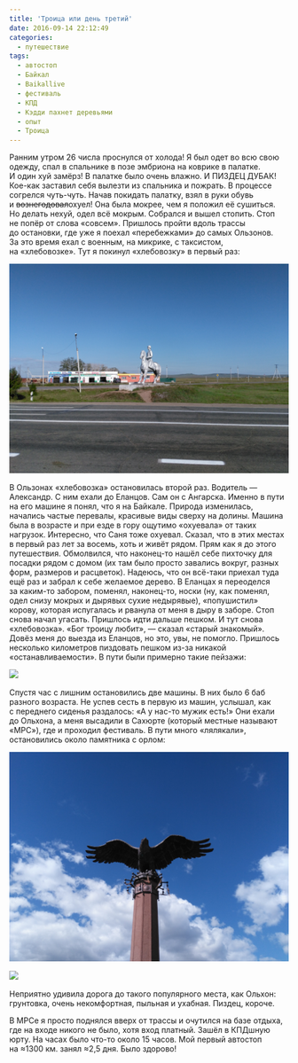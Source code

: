 ```yaml
---
title: 'Троица или день третий'
date: 2016-09-14 22:12:49
categories:
  - путешествие
tags:
  - автостоп
  - Байкал
  - Baikallive
  - фестиваль
  - КПД
  - Кэдди пахнет деревьями
  - опыт
  - Троица
---
```


Ранним утром 26 числа проснулся от&nbsp;холода! Я&nbsp;был одет во&nbsp;всю свою одежду, спал
в&nbsp;спальнике в&nbsp;позе эмбриона на&nbsp;коврике в&nbsp;палатке. И&nbsp;один хуй замёрз!
В&nbsp;палатке было очень влажно. И&nbsp;ПИЗДЕЦ ДУБАК! <nobr>Кое-как</nobr> заставил себя вылезти
из&nbsp;спальника и&nbsp;пожрать. В&nbsp;процессе согрелся <nobr>чуть-чуть</nobr>. Начав покидать
палатку, взял в&nbsp;руки обувь и&nbsp;<del>вознегодовал</del>охуел! Она была мокрее, чем
я&nbsp;положил её сушиться. Но&nbsp;делать нехуй, одел всё мокрым. Собрался и&nbsp;вышел стопить.
Стоп не&nbsp;попёр от&nbsp;слова &laquo;совсем&raquo;. Пришлось пройти вдоль трассы
до&nbsp;остановки, где уже я&nbsp;поехал &laquo;перебежками&raquo; до&nbsp;самых Ользонов.
За&nbsp;это время ехал с&nbsp;военным, на&nbsp;микрике, с&nbsp;таксистом,
на&nbsp;&laquo;хлебовозке&raquo;. Тут я&nbsp;покинул &laquo;хлебовозку&raquo; в&nbsp;первый раз:

![](IMG_20160826_084320.jpg)

В&nbsp;Ользонах &laquo;хлебовозка&raquo; остановилась второй раз. Водитель&nbsp;&mdash; Александр.
С&nbsp;ним ехали до&nbsp;Еланцов. Сам он&nbsp;с&nbsp;Ангарска. Именно в&nbsp;пути на&nbsp;его машине
я&nbsp;понял, что я&nbsp;на&nbsp;Байкале. Природа изменилась, начались частые перевалы, красивые
виды сверху на&nbsp;долины. Машина была в&nbsp;возрасте и&nbsp;при езде в&nbsp;гору ощутимо
&laquo;охуевала&raquo; от&nbsp;таких нагрузок. Интересно, что Саня тоже охуевал. Сказал, что в этих
местах в первый раз лет за&nbsp;восемь, хоть и&nbsp;живёт рядом. Прям как я&nbsp;до&nbsp;этого
путешествия. Обмолвился, что <nobr>наконец-то</nobr> нашёл себе пихточку для посадки рядом
с&nbsp;домом (их&nbsp;там было просто завались вокруг, разных форм, размеров и&nbsp;расцветок).
Надеюсь, что он&nbsp;<nobr>всё-таки</nobr> приехал туда ещё раз и&nbsp;забрал к&nbsp;себе желаемое
дерево. В&nbsp;Еланцах я&nbsp;переоделся за&nbsp;<nobr>каким-то</nobr> забором, поменял,
<nobr>наконец-то</nobr>, носки (ну, как поменял, одел снизу мокрых и&nbsp;дырявых сухие недырявые),
&laquo;попушистил&raquo; корову, которая испугалась и&nbsp;рванула от&nbsp;меня в&nbsp;дыру
в&nbsp;заборе. Стоп снова начал угасать. Пришлось идти дальше пешком. И&nbsp;тут снова
&laquo;хлебовозка&raquo;. &laquo;Бог троицу любит&raquo;,&nbsp;&mdash; сказал &laquo;старый
знакомый&raquo;. Довёз меня до&nbsp;выезда из&nbsp;Еланцов, но&nbsp;это, увы, не&nbsp;помогло.
Пришлось несколько километров пиздовать пешком <nobr>из-за</nobr> никакой
&laquo;останавливаемости&raquo;. В&nbsp;пути были примерно такие пейзажи:

![](IMG_20160826_130042.jpg)

Спустя час с&nbsp;лишним остановились две машины. В&nbsp;них было 6 баб разного возраста.
Не&nbsp;успев сесть в&nbsp;первую из&nbsp;машин, услышал, как с&nbsp;переднего сиденья раздалось:
&laquo;А&nbsp;у&nbsp;<nobr>нас-то</nobr> мужик есть!&raquo; Они ехали до&nbsp;Ольхона, а&nbsp;меня
высадили в&nbsp;Сахюрте (который местные называют &laquo;МРС&raquo;), где и&nbsp;проходил фестиваль.
В&nbsp;пути много &laquo;лялякали&raquo;, остановились около памятника с&nbsp;орлом:

![](IMG_20160826_140235.jpg)

![](IMG_20160826_140040.jpg)

Неприятно удивила дорога до&nbsp;такого популярного места, как Ольхон: грунтовка, очень
некомфортная, пыльная и&nbsp;ухабная. Пиздец, короче.

В&nbsp;МРСе я&nbsp;просто поднялся вверх от&nbsp;трассы и&nbsp;очутился на&nbsp;базе отдыха, где
на&nbsp;входе никого не&nbsp;было, хотя вход платный. Зашёл в&nbsp;КПДшную юрту. На&nbsp;часах было
<nobr>что-то</nobr> около 15 часов. Мой первый автостоп на&nbsp;&#8776;1300&nbsp;км. занял
&#8776;2,5 дня. Было здорово!
